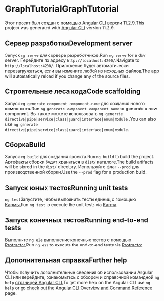 # <a name="graphtutorial"></a><span data-ttu-id="dfa64-101">GraphTutorial</span><span class="sxs-lookup"><span data-stu-id="dfa64-101">GraphTutorial</span></span>

<span data-ttu-id="dfa64-102">Этот проект был создан с [помощью Angular CLI](https://github.com/angular/angular-cli) версии 11.2.9.</span><span class="sxs-lookup"><span data-stu-id="dfa64-102">This project was generated with [Angular CLI](https://github.com/angular/angular-cli) version 11.2.9.</span></span>

## <a name="development-server"></a><span data-ttu-id="dfa64-103">Сервер разработки</span><span class="sxs-lookup"><span data-stu-id="dfa64-103">Development server</span></span>

<span data-ttu-id="dfa64-104">Запуск `ng serve` для сервера разработчиков.</span><span class="sxs-lookup"><span data-stu-id="dfa64-104">Run `ng serve` for a dev server.</span></span> <span data-ttu-id="dfa64-105">Перейдите по адресу `http://localhost:4200/`.</span><span class="sxs-lookup"><span data-stu-id="dfa64-105">Navigate to `http://localhost:4200/`.</span></span> <span data-ttu-id="dfa64-106">Приложение будет автоматически перезагружаться, если вы измените любой из исходных файлов.</span><span class="sxs-lookup"><span data-stu-id="dfa64-106">The app will automatically reload if you change any of the source files.</span></span>

## <a name="code-scaffolding"></a><span data-ttu-id="dfa64-107">Строительные леса кода</span><span class="sxs-lookup"><span data-stu-id="dfa64-107">Code scaffolding</span></span>

<span data-ttu-id="dfa64-108">Запуск `ng generate component component-name` для создания нового компонента.</span><span class="sxs-lookup"><span data-stu-id="dfa64-108">Run `ng generate component component-name` to generate a new component.</span></span> <span data-ttu-id="dfa64-109">Вы также можете использовать `ng generate directive|pipe|service|class|guard|interface|enum|module` .</span><span class="sxs-lookup"><span data-stu-id="dfa64-109">You can also use `ng generate directive|pipe|service|class|guard|interface|enum|module`.</span></span>

## <a name="build"></a><span data-ttu-id="dfa64-110">Сборка</span><span class="sxs-lookup"><span data-stu-id="dfa64-110">Build</span></span>

<span data-ttu-id="dfa64-111">Запуск `ng build` для создания проекта.</span><span class="sxs-lookup"><span data-stu-id="dfa64-111">Run `ng build` to build the project.</span></span> <span data-ttu-id="dfa64-112">Артефакты сборки будут храниться в `dist/` каталоге.</span><span class="sxs-lookup"><span data-stu-id="dfa64-112">The build artifacts will be stored in the `dist/` directory.</span></span> <span data-ttu-id="dfa64-113">Используйте флаг `--prod` для производственной сборки.</span><span class="sxs-lookup"><span data-stu-id="dfa64-113">Use the `--prod` flag for a production build.</span></span>

## <a name="running-unit-tests"></a><span data-ttu-id="dfa64-114">Запуск юных тестов</span><span class="sxs-lookup"><span data-stu-id="dfa64-114">Running unit tests</span></span>

<span data-ttu-id="dfa64-115">`ng test`Запустите, чтобы выполнить тесты единиц с помощью [Кармы.](https://karma-runner.github.io)</span><span class="sxs-lookup"><span data-stu-id="dfa64-115">Run `ng test` to execute the unit tests via [Karma](https://karma-runner.github.io).</span></span>

## <a name="running-end-to-end-tests"></a><span data-ttu-id="dfa64-116">Запуск конечных тестов</span><span class="sxs-lookup"><span data-stu-id="dfa64-116">Running end-to-end tests</span></span>

<span data-ttu-id="dfa64-117">Выполните `ng e2e` выполнение конечных тестов с помощью [Protractor.](http://www.protractortest.org/)</span><span class="sxs-lookup"><span data-stu-id="dfa64-117">Run `ng e2e` to execute the end-to-end tests via [Protractor](http://www.protractortest.org/).</span></span>

## <a name="further-help"></a><span data-ttu-id="dfa64-118">Дополнительная справка</span><span class="sxs-lookup"><span data-stu-id="dfa64-118">Further help</span></span>

<span data-ttu-id="dfa64-119">Чтобы получить дополнительные сведения об использовании Angular CLI или перейдите, ознакомьтесь с обзором и справочной командной `ng help` [страницей Angular CLI.](https://angular.io/cli)</span><span class="sxs-lookup"><span data-stu-id="dfa64-119">To get more help on the Angular CLI use `ng help` or go check out the [Angular CLI Overview and Command Reference](https://angular.io/cli) page.</span></span>
